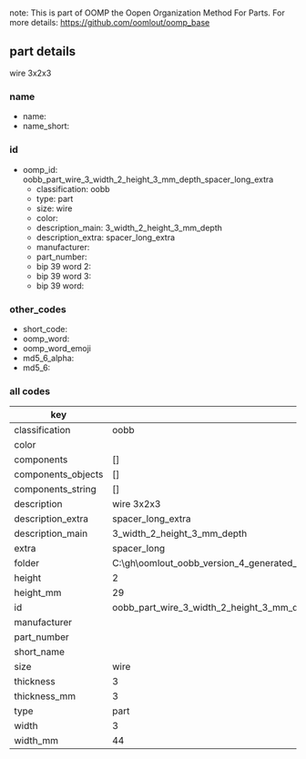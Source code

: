 #   

note: This is part of OOMP the Oopen Organization Method For Parts. For more details: https://github.com/oomlout/oomp_base

##  part details



wire 3x2x3

### name
* name: 
* name_short: 
### id
* oomp_id: oobb_part_wire_3_width_2_height_3_mm_depth_spacer_long_extra
  * classification: oobb
  * type: part
  * size: wire
  * color: 
  * description_main: 3_width_2_height_3_mm_depth
  * description_extra: spacer_long_extra
  * manufacturer: 
  * part_number: 
  * bip 39 word 2: 
  * bip 39 word 3: 
  * bip 39 word: 

### other_codes
* short_code: 
* oomp_word: 
* oomp_word_emoji 
* md5_6_alpha: 
* md5_6: 









### all codes 
| key | value |  
| --- | --- |  
| classification | oobb |  
| color |  |  
| components | [] |  
| components_objects | [] |  
| components_string | [] |  
| description | wire 3x2x3 |  
| description_extra | spacer_long_extra |  
| description_main | 3_width_2_height_3_mm_depth |  
| extra | spacer_long |  
| folder | C:\gh\oomlout_oobb_version_4_generated_parts\things\oobb_part_wire_3_width_2_height_3_mm_depth_spacer_long_extra |  
| height | 2 |  
| height_mm | 29 |  
| id | oobb_part_wire_3_width_2_height_3_mm_depth_spacer_long_extra |  
| manufacturer |  |  
| part_number |  |  
| short_name |  |  
| size | wire |  
| thickness | 3 |  
| thickness_mm | 3 |  
| type | part |  
| width | 3 |  
| width_mm | 44 |  
